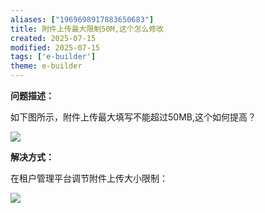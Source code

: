 ```yaml
---
aliases: ["1969698917883650683"]
title: 附件上传最大限制50M,这个怎么修改
created: 2025-07-15
modified: 2025-07-15
tags: ['e-builder']
theme: e-builder
---
```


**问题描述：**

如下图所示，附件上传最大填写不能超过50MB,这个如何提高？

![](4e79116844231b77a120b4dcbbb5ab34.jpg)

**解决方式：**

在租户管理平台调节附件上传大小限制：

![](083b68bc0ef50995e829ef90b2ad447c.jpg)